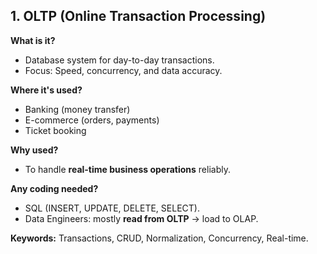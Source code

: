 ## 1. OLTP (Online Transaction Processing)

**What is it?**  
- Database system for day-to-day transactions.  
- Focus: Speed, concurrency, and data accuracy.  

**Where it's used?**  
- Banking (money transfer)  
- E-commerce (orders, payments)  
- Ticket booking  

**Why used?**  
- To handle **real-time business operations** reliably.  

**Any coding needed?**  
- SQL (INSERT, UPDATE, DELETE, SELECT).  
- Data Engineers: mostly **read from OLTP** → load to OLAP.  

**Keywords:** Transactions, CRUD, Normalization, Concurrency, Real-time.
